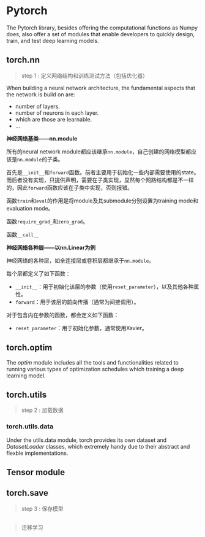 # Pytorch

The Pytorch library, besides offering the computational functions as Numpy does, also offer a set of modules that enable developers to quickly design, train, and test deep learning models.


## torch.nn

> step 1 : 定义网络结构和训练测试方法（包括优化器）

When building a neural network architecture, the fundamental aspects that the network is build on are:
- number of layers.
- number of neurons in each layer.
- which are those are learnable.
- ...


**神经网络基类——nn.module**

所有的neural network module都应该继承`nn.module`，自己创建的网络模型都应该是`nn.module`的子类。

首先是`__init__`和`forward`函数。前者主要用于初始化一些内部需要使用的state。而后者没有实现，只提供声明，需要在子类实现，显然每个网路结构都是不一样的，因此`forward`函数应该在子类中实现，否则报错。

函数`train`和`eval`的作用是将module及其submodule分别设置为training mode和evaluation mode。

函数`require_grad_`和`zero_grad`。

函数`__call__`

**神经网络各种层——以nn.Linear为例**

神经网络的各种层，如全连接层或卷积层都继承于`nn.module`。

每个层都定义了如下函数：
- `__init__`：用于初始化该层的参数（使用`reset_parameter`），以及其他各种属性。
- `forward`：用于该层的前向传播（通常为间接调用）。

对于包含内在参数的函数，都会定义如下函数：
- `reset_parameter`：用于初始化参数，通常使用Xavier。







## torch.optim

The *optim* module includes all the tools and functionalities related to running various types of optimization schedules which training a deep learning model.




## torch.utils

> step 2 : 加载数据

### torch.utils.data

Under the utils.data module, torch provides its own dataset and *DatasetLoader* classes, which extremely handy due to their abstract and flexble implementations.





## Tensor module

## torch.save

> step 3 : 保存模型





## 

> 迁移学习